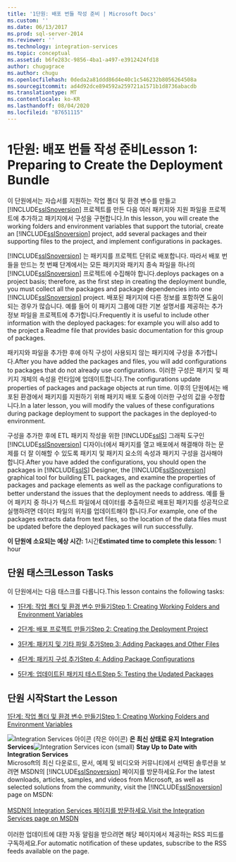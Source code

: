 ```yaml
---
title: '1단원: 배포 번들 작성 준비 | Microsoft Docs'
ms.custom: ''
ms.date: 06/13/2017
ms.prod: sql-server-2014
ms.reviewer: ''
ms.technology: integration-services
ms.topic: conceptual
ms.assetid: b6fe283c-9856-4ba1-a497-e3912424fd18
author: chugugrace
ms.author: chugu
ms.openlocfilehash: 0deda2a81ddd86d4e40c1c546232b8056264508a
ms.sourcegitcommit: ad4d92dce894592a259721a1571b1d8736abacdb
ms.translationtype: MT
ms.contentlocale: ko-KR
ms.lasthandoff: 08/04/2020
ms.locfileid: "87651115"
---
```

# <a name="lesson-1-preparing-to-create-the-deployment-bundle"></a><span data-ttu-id="3664d-102">1단원: 배포 번들 작성 준비</span><span class="sxs-lookup"><span data-stu-id="3664d-102">Lesson 1: Preparing to Create the Deployment Bundle</span></span>
  <span data-ttu-id="3664d-103">이 단원에서는 자습서를 지원하는 작업 폴더 및 환경 변수를 만들고 [!INCLUDE[ssISnoversion](../includes/ssisnoversion-md.md)] 프로젝트를 만든 다음 여러 패키지와 지원 파일을 프로젝트에 추가하고 패키지에서 구성을 구현합니다.</span><span class="sxs-lookup"><span data-stu-id="3664d-103">In this lesson, you will create the working folders and environment variables that support the tutorial, create an [!INCLUDE[ssISnoversion](../includes/ssisnoversion-md.md)] project, add several packages and their supporting files to the project, and implement configurations in packages.</span></span>  
  
 [!INCLUDE[ssISnoversion](../includes/ssisnoversion-md.md)] <span data-ttu-id="3664d-104">는 패키지를 프로젝트 단위로 배포합니다. 따라서 배포 번들을 만드는 첫 번째 단계에서는 모든 패키지와 패키지 종속 파일을 하나의 [!INCLUDE[ssISnoversion](../includes/ssisnoversion-md.md)] 프로젝트에 수집해야 합니다.</span><span class="sxs-lookup"><span data-stu-id="3664d-104">deploys packages on a project basis; therefore, as the first step in creating the deployment bundle, you must collect all the packages and package dependencies into one [!INCLUDE[ssISnoversion](../includes/ssisnoversion-md.md)] project.</span></span> <span data-ttu-id="3664d-105">배포된 패키지에 다른 정보를 포함하면 도움이 되는 경우가 많습니다. 예를 들어 이 패키지 그룹에 대한 기본 설명서를 제공하는 추가 정보 파일을 프로젝트에 추가합니다.</span><span class="sxs-lookup"><span data-stu-id="3664d-105">Frequently it is useful to include other information with the deployed packages: for example you will also add to the project a Readme file that provides basic documentation for this group of packages.</span></span>  
  
 <span data-ttu-id="3664d-106">패키지와 파일을 추가한 후에 아직 구성이 사용되지 않는 패키지에 구성을 추가합니다.</span><span class="sxs-lookup"><span data-stu-id="3664d-106">After you have added the packages and files, you will add configurations to packages that do not already use configurations.</span></span> <span data-ttu-id="3664d-107">이러한 구성은 패키지 및 패키지 개체의 속성을 런타임에 업데이트합니다.</span><span class="sxs-lookup"><span data-stu-id="3664d-107">The configurations update properties of packages and package objects at run time.</span></span> <span data-ttu-id="3664d-108">이후의 단원에서는 배포된 환경에서 패키지를 지원하기 위해 패키지 배포 도중에 이러한 구성의 값을 수정합니다.</span><span class="sxs-lookup"><span data-stu-id="3664d-108">In a later lesson, you will modify the values of these configurations during package deployment to support the packages in the deployed-to environment.</span></span>  
  
 <span data-ttu-id="3664d-109">구성을 추가한 후에 ETL 패키지 작성을 위한 [!INCLUDE[ssIS](../includes/ssis-md.md)] 그래픽 도구인 [!INCLUDE[ssISnoversion](../includes/ssisnoversion-md.md)] 디자이너에서 패키지를 열고 배포에서 해결해야 하는 문제를 더 잘 이해할 수 있도록 패키지 및 패키지 요소의 속성과 패키지 구성을 검사해야 합니다.</span><span class="sxs-lookup"><span data-stu-id="3664d-109">After you have added the configurations, you should open the packages in [!INCLUDE[ssIS](../includes/ssis-md.md)] Designer, the [!INCLUDE[ssISnoversion](../includes/ssisnoversion-md.md)] graphical tool for building ETL packages, and examine the properties of packages and package elements as well as the package configurations to better understand the issues that the deployment needs to address.</span></span> <span data-ttu-id="3664d-110">예를 들어 패키지 중 하나가 텍스트 파일에서 데이터를 추출하므로 배포된 패키지를 성공적으로 실행하려면 데이터 파일의 위치를 업데이트해야 합니다.</span><span class="sxs-lookup"><span data-stu-id="3664d-110">For example, one of the packages extracts data from text files, so the location of the data files must be updated before the deployed packages will run successfully.</span></span>  
  
 <span data-ttu-id="3664d-111">**이 단원에 소요되는 예상 시간:** 1시간</span><span class="sxs-lookup"><span data-stu-id="3664d-111">**Estimated time to complete this lesson:** 1 hour</span></span>  
  
## <a name="lesson-tasks"></a><span data-ttu-id="3664d-112">단원 태스크</span><span class="sxs-lookup"><span data-stu-id="3664d-112">Lesson Tasks</span></span>  
 <span data-ttu-id="3664d-113">이 단원에서는 다음 태스크를 다룹니다.</span><span class="sxs-lookup"><span data-stu-id="3664d-113">This lesson contains the following tasks:</span></span>  
  
-   [<span data-ttu-id="3664d-114">1단계: 작업 폴더 및 환경 변수 만들기</span><span class="sxs-lookup"><span data-stu-id="3664d-114">Step 1: Creating Working Folders and Environment Variables</span></span>](../integration-services/lesson-1-1-creating-working-folders-and-environment-variables.md)  
  
-   [<span data-ttu-id="3664d-115">2단계: 배포 프로젝트 만들기</span><span class="sxs-lookup"><span data-stu-id="3664d-115">Step 2: Creating the Deployment Project</span></span>](../integration-services/lesson-1-2-creating-the-deployment-project.md)  
  
-   [<span data-ttu-id="3664d-116">3단계: 패키지 및 기타 파일 추가</span><span class="sxs-lookup"><span data-stu-id="3664d-116">Step 3: Adding Packages and Other Files</span></span>](../integration-services/lesson-1-3-adding-packages-and-other-files.md)  
  
-   [<span data-ttu-id="3664d-117">4단계: 패키지 구성 추가</span><span class="sxs-lookup"><span data-stu-id="3664d-117">Step 4: Adding Package Configurations</span></span>](../integration-services/lesson-1-4-adding-package-configurations.md)  
  
-   [<span data-ttu-id="3664d-118">5단계: 업데이트된 패키지 테스트</span><span class="sxs-lookup"><span data-stu-id="3664d-118">Step 5: Testing the Updated Packages</span></span>](../integration-services/lesson-1-5-testing-the-updated-packages.md)  
  
## <a name="start-the-lesson"></a><span data-ttu-id="3664d-119">단원 시작</span><span class="sxs-lookup"><span data-stu-id="3664d-119">Start the Lesson</span></span>  
 [<span data-ttu-id="3664d-120">1단계: 작업 폴더 및 환경 변수 만들기</span><span class="sxs-lookup"><span data-stu-id="3664d-120">Step 1: Creating Working Folders and Environment Variables</span></span>](../integration-services/lesson-1-1-creating-working-folders-and-environment-variables.md)  
  
<span data-ttu-id="3664d-121">![Integration Services 아이콘 (작은 아이콘)](media/dts-16.gif "Integration Services 아이콘(작은 아이콘)")  **은 최신 상태로 유지 Integration Services**</span><span class="sxs-lookup"><span data-stu-id="3664d-121">![Integration Services icon (small)](media/dts-16.gif "Integration Services icon (small)")  **Stay Up to Date with Integration Services**</span></span><br /> <span data-ttu-id="3664d-122">Microsoft의 최신 다운로드, 문서, 예제 및 비디오와 커뮤니티에서 선택된 솔루션을 보려면 MSDN의 [!INCLUDE[ssISnoversion](../includes/ssisnoversion-md.md)] 페이지를 방문하세요.</span><span class="sxs-lookup"><span data-stu-id="3664d-122">For the latest downloads, articles, samples, and videos from Microsoft, as well as selected solutions from the community, visit the [!INCLUDE[ssISnoversion](../includes/ssisnoversion-md.md)] page on MSDN:</span></span><br /><br /> [<span data-ttu-id="3664d-123">MSDN의 Integration Services 페이지를 방문하세요.</span><span class="sxs-lookup"><span data-stu-id="3664d-123">Visit the Integration Services page on MSDN</span></span>](https://go.microsoft.com/fwlink/?LinkId=136655)<br /><br /> <span data-ttu-id="3664d-124">이러한 업데이트에 대한 자동 알림을 받으려면 해당 페이지에서 제공하는 RSS 피드를 구독하세요.</span><span class="sxs-lookup"><span data-stu-id="3664d-124">For automatic notification of these updates, subscribe to the RSS feeds available on the page.</span></span>  
  
  
